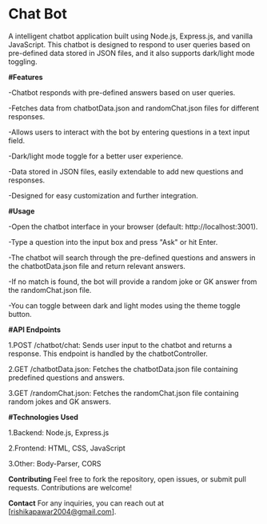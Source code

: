
# Chat Bot

A intelligent chatbot application built using Node.js, Express.js, and vanilla JavaScript. This chatbot is designed to respond to user queries based on pre-defined data stored in JSON files, and it also supports dark/light mode toggling.

**#Features**

  -Chatbot responds with pre-defined answers based on user queries.

  -Fetches data from chatbotData.json and randomChat.json files for different responses.

  -Allows users to interact with the bot by entering questions in a text input field.

  -Dark/light mode toggle for a better user experience.

  -Data stored in JSON files, easily extendable to add new questions and responses.

  -Designed for easy customization and further integration.

  

**#Usage**

  -Open the chatbot interface in your browser (default: http://localhost:3001).

  -Type a question into the input box and press "Ask" or hit Enter.

  -The chatbot will search through the pre-defined questions and answers in the chatbotData.json file and return relevant answers.

  -If no match is found, the bot will provide a random joke or GK answer from the randomChat.json file.

  -You can toggle between dark and light modes using the theme toggle button.

  

**#API Endpoints**

  1.POST /chatbot/chat: Sends user input to the chatbot and returns a response. This endpoint is handled by the chatbotController.

  2.GET /chatbotData.json: Fetches the chatbotData.json file containing predefined questions and answers.

  3.GET /randomChat.json: Fetches the randomChat.json file containing random jokes and GK answers.

  

**#Technologies Used**

  1.Backend: Node.js, Express.js

  2.Frontend: HTML, CSS, JavaScript

  3.Other: Body-Parser, CORS

  

**Contributing**
  Feel free to fork the repository, open issues, or submit pull requests. Contributions are welcome!

**Contact**
  For any inquiries, you can reach out at [rishikapawar2004@gmail.com].

